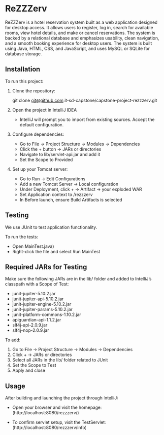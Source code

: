 # ReZZZerv

ReZZZerv is a hotel reservation system built as a web application designed for desktop access. 
It allows users to register, log in, search for available rooms, view hotel details, and make or 
cancel reservations. The system is backed by a relational database and emphasizes usability, clean 
navigation, and a smooth booking experience for desktop users. The system is built using Java, 
HTML, CSS, and JavaScript, and uses MySQL or SQLite for database storage.

## Installation

To run this project:

1. Clone the repository:

   git clone git@github.com:it-sd-capstone/capstone-project-rezzzerv.git

2. Open the project in IntelliJ IDEA
    - IntelliJ will prompt you to import from existing sources. Accept the default configuration.

3. Configure dependencies:
    - Go to File → Project Structure → Modules → Dependencies
    - Click the + button → JARs or directories
    - Navigate to lib/servlet-api.jar and add it
    - Set the Scope to Provided

4. Set up your Tomcat server:
    - Go to Run → Edit Configurations
    - Add a new Tomcat Server → Local configuration
    - Under Deployment, click + → Artifact → your exploded WAR
    - Set Application context to /rezzzerv
    - In Before launch, ensure Build Artifacts is selected

## Testing

We use JUnit to test application functionality.

To run the tests:

- Open MainTest.java)
- Right-click the file and select Run MainTest

## Required JARs for Testing

Make sure the following JARs are in the lib/ folder and added to IntelliJ’s classpath with a Scope of Test:

- junit-jupiter-5.10.2.jar
- junit-jupiter-api-5.10.2.jar
- junit-jupiter-engine-5.10.2.jar
- junit-jupiter-params-5.10.2.jar
- junit-platform-commons-1.10.2.jar
- apiguardian-api-1.1.2.jar
- slf4j-api-2.0.9.jar
- slf4j-nop-2.0.9.jar


To add:

1. Go to File → Project Structure → Modules → Dependencies
2. Click + → JARs or directories
3. Select all JARs in the lib/ folder related to JUnit
4. Set the Scope to Test
5. Apply and close

## Usage

After building and launching the project through IntelliJ:

- Open your browser and visit the homepage:  
  (http://localhost:8080/rezzzerv/)

- To confirm servlet setup, visit the TestServlet:  
  (http://localhost:8080/rezzzerv/info)
